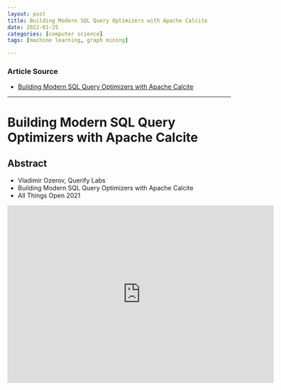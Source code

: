 ```yaml
---
layout: post
title: Building Modern SQL Query Optimizers with Apache Calcite
date: 2022-01-25
categories: [computer science]
tags: [machine learning, graph mining]

---
```


### Article Source

* [Building Modern SQL Query Optimizers with Apache Calcite](https://www.youtube.com/watch?v=znv4rM9wevc)


---

# Building Modern SQL Query Optimizers with Apache Calcite

## Abstract

* Vladimir Ozerov, Querify Labs
* Building Modern SQL Query Optimizers with Apache Calcite
* All Things Open 2021


<iframe width="600" height="400" src="https://www.youtube.com/embed/dPStiw318Hg" title="YouTube video player" frameborder="0" allow="accelerometer; autoplay; clipboard-write; encrypted-media; gyroscope; picture-in-picture" allowfullscreen></iframe>